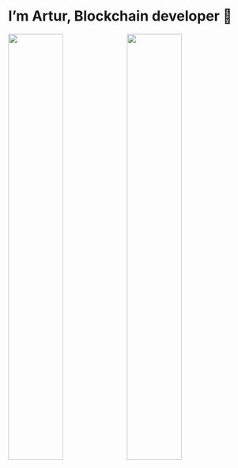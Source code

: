 # I’m Artur, Blockchain developer 👋

<img align="left" width="47%" src="https://github-readme-stats.vercel.app/api?username=ArthurChemov&theme=gotham&show_icons=true" />
<img width="47%" src="https://github-readme-stats.vercel.app/api/top-langs/?username=ArthurChemov&layout=compact" />

<!---
ArthurChemov/ArthurChemov is a ✨ special ✨ repository because its `README.md` (this file) appears on your GitHub profile.
You can click the Preview link to take a look at your changes.
--->
